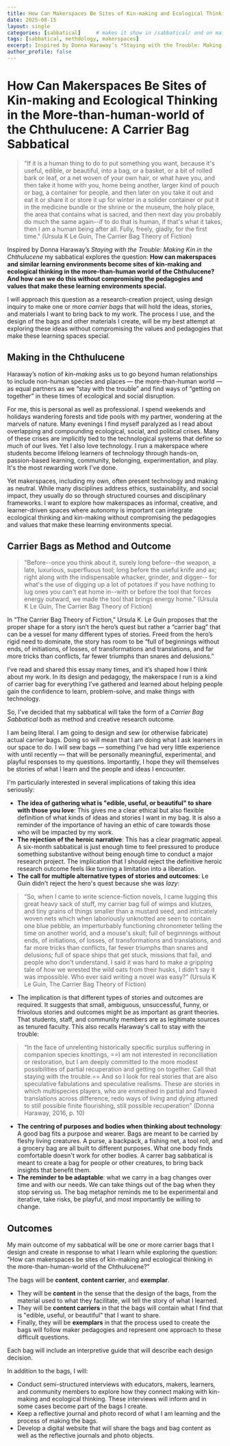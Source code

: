 ```yaml
---
title: How Can Makerspaces Be Sites of Kin-making and Ecological Thinking in the More-than-human-world of the Chthulucene: A Carrier Bag Sabbatical
date: 2025-08-15
layout: single
categories: [sabbatical]     # makes it show in /sabbatical/ and on main blog
tags: [sabbatical, methdology, makerspaces]
excerpt: Inspired by Donna Haraway’s *Staying with the Trouble: Making Kin in the Chthulucene* my sabbatical explores the question: **How can makerspaces and similar learning environments become sites of kin-making and ecological thinking in the more-than-human world of the Chthulucene? And how can we do this without compromising the pedagogies and values that make these learning environments special.** I will approach this question as a research-creation project, using design inquiry to make one or more *carrier bags* that will hold the ideas, stories, and materials I want to bring back to my work. The process I use, and the design of the bags and other materials I create, will be my best attempt at exploring these ideas without compromising the values and pedagogies that make these learning spaces special.
author_profile: false
---
```


# How Can Makerspaces Be Sites of Kin-making and Ecological Thinking in the More-than-human-world of the Chthulucene: A Carrier Bag Sabbatical

> "If it is a human thing to do to put something you want, because it's useful, edible, or beautiful, into a bag, or a basket, or a bit of rolled bark or leaf, or a net woven of your own hair, or what have you, and then take it home with you, home being another, larger kind of pouch or bag, a container for people, and then later on you take it out and eat it or share it or store it up for winter in a solider container or put it in the medicine bundle or the shrine or the museum, the holy place, the area that contains what is sacred, and then next day you probably do much the same again--if to do that is human, if that's what it takes, then I am a human being after all. Fully, freely, gladly, for the first time." (Ursula K Le Guin, The Carrier Bag Theory of Fiction)

Inspired by Donna Haraway’s *Staying with the Trouble: Making Kin in the Chthulucene* my sabbatical explores the question: **How can makerspaces and similar learning environments become sites of kin-making and ecological thinking in the more-than-human world of the Chthulucene? And how can we do this without compromising the pedagogies and values that make these learning environments special.**

I will approach this question as a research-creation project, using design inquiry to make one or more *carrier bags* that will hold the ideas, stories, and materials I want to bring back to my work. The process I use, and the design of the bags and other materials I create, will be my best attempt at exploring these ideas without compromising the values and pedagogies that make these learning spaces special.

## Making in the Chthulucene

Haraway’s notion of *kin-making* asks us to go beyond human relationships to include non-human species and places — the more-than-human world — as equal partners as we “stay with the trouble” and find ways of “getting on together” in these times of ecological and social disruption.

For me, this is personal as well as professional. I spend weekends and holidays wandering forests and tide pools with my partner, wondering at the marvels of nature. Many evenings I find myself paralyzed as I read about overlapping and compounding ecological, social, and political crises. Many of these crises are implicitly tied to the technological systems that define so much of our lives. Yet I also love technology. I run a makerspace where students become lifelong learners of technology through hands-on, passion-based learning, community, belonging, experimentation, and play. It's the most rewarding work I've done.

Yet makerspaces, including my own, often present technology and making as neutral. While many disciplines address ethics, sustainability, and social impact, they usually do so through structured courses and disciplinary frameworks. I want to explore how makerspaces as informal, creative, and learner-driven spaces where autonomy is important can integrate ecological thinking and kin-making without compromising the pedagogies and values that make these learning environments special.

## Carrier Bags as Method and Outcome

> "Before--once you think about it, surely long before--the weapon, a late, luxurious, superfluous tool; long before the useful knife and ax; right along with the indispensable whacker, grinder, and digger-- for what's the use of digging up a lot of potatoes if you have nothing to lug ones you can't eat home in--with or before the tool that forces energy outward, we made the tool that brings energy home." (Ursula K Le Guin, The Carrier Bag Theory of Fiction)

In “The Carrier Bag Theory of Fiction,” Ursula K. Le Guin proposes that the proper shape for a story isn’t the hero’s quest but rather a “carrier bag” that can be a vessel for many different types of stories. Freed from the hero’s rigid need to dominate, the story has room to be “full of beginnings without ends, of initiations, of losses, of transformations and translations, and far more tricks than conflicts, far fewer triumphs than snares and delusions.”

I’ve read and shared this essay many times, and it’s shaped how I think about my work. In its design and pedagogy, the makerspace I run is a kind of carrier bag for everything I’ve gathered and learned about helping people gain the confidence to learn, problem-solve, and make things with technology.

So, I've decided that my sabbatical will take the form of a *Carrier Bag Sabbatical* both as method and creative research outcome.

I am being literal. I am going to design and sew (or otherwise fabricate) actual carrier bags. Doing so will mean that I am doing what I ask learners in our space to do. I will sew bags — something I’ve had very little experience with until recently — that will be personally meaningful, experimental, and playful responses to my questions. Importantly, I hope they will themselves be stories of what I learn and the people and ideas I encounter.

I'm particularly interested in several implications of taking this idea seriously:

- **The idea of gathering what is "edible, useful, or beautiful" to share with those you love**: This gives me a clear ethical but also flexible definition of what kinds of ideas and stories I want in my bag. It is also a reminder of the importance of having an ethic of care towards those who will be impacted by my work.
- **The rejection of the heroic narrative**: This has a clear pragmatic appeal. A six-month sabbatical is just enough time to feel pressured to produce something substantive without being enough time to conduct a major research project. The implication that I should reject the definitive heroic research outcome feels like turning a limitation into a liberation.
- **The call for multiple alternative types of stories and outcomes**: Le Guin didn't reject the hero's quest because she was *lazy*:

> “So, when I came to write science-fiction novels, I came lugging this great heavy sack of stuff, my carrier bag full of wimps and klutzes, and tiny grains of things smaller than a mustard seed, and intricately woven nets which when laboriously unknotted are seen to contain one blue pebble, an imperturbably functioning chronometer telling the time on another world, and a mouse's skull; full of beginnings without ends, of initiations, of losses, of transformations and translations, and far more tricks than conflicts, far fewer triumphs than snares and delusions; full of space ships that get stuck, missions that fail, and people who don't understand. I said it was hard to make a gripping tale of how we wrested the wild oats from their husks, I didn't say it was impossible. Who ever said writing a novel was easy?” (Ursula K Le Guin, The Carrier Bag Theory of Fiction)

- The implication is that different types of stories and outcomes are required. It suggests that small, ambiguous, unsuccessful, funny, or frivolous stories and outcomes might be as important as grant theories. That students, staff, and community members are as legitimate sources as tenured faculty. This also recalls Haraway's call to stay with the trouble:

> “In the face of unrelenting historically specific surplus suffering in companion species knottings, ==I am not interested in reconciliation or restoration, but I am deeply committed to the more modest possibilities of partial recuperation and getting on together. Call that staying with the trouble.== And so I look for real stories that are also speculative fabulations and speculative realisms. These are stories in which multispecies players, who are enmeshed in partial and flawed translations across difference, redo ways of living and dying attuned to still possible finite flourishing, still possible recuperation” (Donna Haraway, 2016, p. 10)

- **The centring of purposes and bodies when thinking about technology**: A good bag fits a purpose and wearer. Bags are meant to be carried by fleshy living creatures. A purse, a backpack, a fishing net, a tool roll, and a grocery bag are all built to different purposes. What one body finds comfortable doesn't work for other bodies. A carrer bag sabbatical is meant to create a bag for people or other creatures, to bring back insights that benefit them.
- **The reminder to be adaptable**: what we carry in a bag changes over time and with our needs. We can take things out of the bag when they stop serving us. The bag metaphor reminds me to be experimental and iterative, take risks, be playful, and most importantly be willing to change.

## Outcomes

My main outcome of my sabbatical will be one or more carrier bags that I design and create in response to what I learn while exploring the question: "How can makerspaces be sites of kin-making and ecological thinking in the more-than-human-world of the Chthulucene?"

The bags will be **content**, **content carrier**, and **exemplar**.

- They will be **content** in the sense that the design of the bags, from the material used to what they facilitate, will tell the story of what I learned.
- They will be **content carriers** in that the bags will contain what I find that is "edible, useful, or beautiful" that I want to share.
- Finally, they will be **exemplars** in that the process used to create the bags will follow maker pedagogies and represent one approach to these difficult questions.

Each bag will include an interpretive guide that will describe each design decision.

In addition to the bags, I will:

- Conduct semi-structured interviews with educators, makers, learners, and community members to explore how they connect making with kin-making and ecological thinking. These interviews will inform and in some cases become part of the bags I create.
- Keep a reflective journal and photo record of what I am learning and the process of making the bags.
- Develop a digital website that will share the bags and bag content as well as the reflective journals and photo objects.
